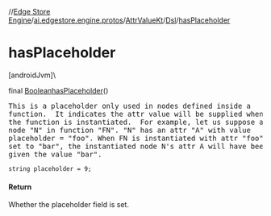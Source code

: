 //[Edge Store Engine](../../../../index.md)/[ai.edgestore.engine.protos](../../index.md)/[AttrValueKt](../index.md)/[Dsl](index.md)/[hasPlaceholder](has-placeholder.md)

# hasPlaceholder

[androidJvm]\

final [Boolean](https://developer.android.com/reference/kotlin/java/lang/Boolean.html)[hasPlaceholder](has-placeholder.md)()

<pre>
This is a placeholder only used in nodes defined inside a
function.  It indicates the attr value will be supplied when
the function is instantiated.  For example, let us suppose a
node "N" in function "FN". "N" has an attr "A" with value
placeholder = "foo". When FN is instantiated with attr "foo"
set to "bar", the instantiated node N's attr A will have been
given the value "bar".
</pre>

<code>string placeholder = 9;</code>

#### Return

Whether the placeholder field is set.
